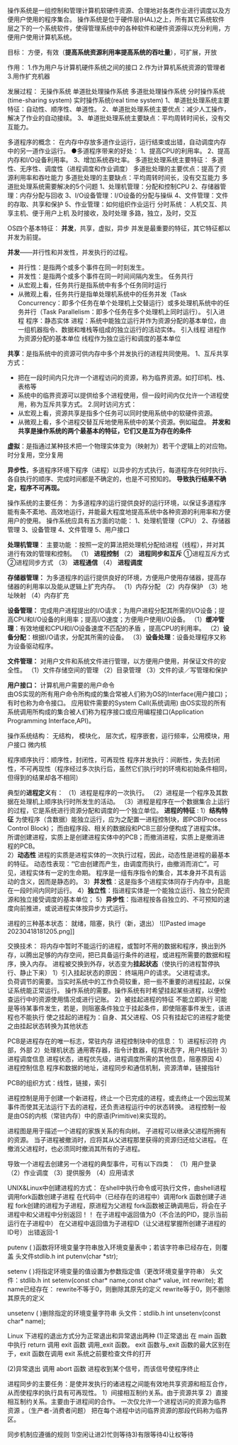 操作系统是一组控制和管理计算机软硬件资源、合理地对各类作业进行调度以及方便用户使用的程序集合。
操作系统是位于硬件层(HAL)之上，所有其它系统软件层之下的一个系统软件，使得管理系统中的各种软件和硬件资源得以充分利用，方便用户使用计算机系统。

目标：
方便，有效（**提高系统资源利用率提高系统的吞吐量**），可扩展，开放

作用：
1.作为用户与计算机硬件系统之间的接口
2.作为计算机系统资源的管理者
3.用作扩充机器

发展过程：
无操作系统
单道批处理操作系统
多道批处理操作系统
分时操作系统(time-sharing system) 
实时操作系统(real time system)
1、单道批处理系统主要特征：自动性、顺序性、单道性。
2、单道批处理系统主要优点：减少人工操作，解决了作业的自动接续。
3、单道批处理系统主要缺点：平均周转时间长，没有交互能力。

多道程序的概念： 在内存中存放多道作业运行，运行结束或出错，自动调度内存中的另一道作业运行。
●多道程序带来的好处：
1、提高CPU的利用率。
2、提高内存和I/O设备利用率。
3、增加系统吞吐率。
多道批处理系统主要特征： 多道性、无序性、调度性（进程调度和作业调度）
多道批处理的主要优点：提高了资源利用率和吞吐能力
多道批处理的主要缺点：平均周转时间长，没有交互能力
多道批处理系统需要解决的5个问题
1、处理机管理：分配和控制CPU
2、存储器管理：内存分配与回收
3、I/O设备管理：I/O设备的分配与操纵
4、文件管理：文件的存取、共享和保护
5、作业管理：如何组织作业运行
分时系统：
人机交互、共享主机、便于用户上机
及时接收，及时处理
多路，独立，及时，交互


OS四个基本特征：
**并发**，共享，虚拟，异步
并发是最重要的特征，其它特征都以并发为前提。


**并发**——并行性和并发性，并发执行的过程。
- 并行性：是指两个或多个事件在同一时刻发生。	
- 并发性：是指两个或多个事件在同一时间间隔内发生。
任务共行
 - 从宏观上看，任务共行是指系统中有多个任务同时运行
 - 从微观上看，任务共行是指单处理机系统中的任务并发（Task Concurrency：即多个任务在单个处理机上交替运行）或多处理机系统中的任务并行（Task Parallelism：即多个任务在多个处理机上同时运行）。
引入进程
程序：静态实体
进程：系统中能独立运行并作为资源分配的基本单位，由一组机器指令、数据和堆栈等组成的独立运行的活动实体。
引入线程
进程作为资源分配的基本单位
线程作为独立运行和调度的基本单位


**共享**：是指系统中的资源可供内存中多个并发执行的进程共同使用。
1、互斥共享方式：
   - 把在一段时间内只允许一个进程访问的资源，称为临界资源。如打印机、栈、表格等
   - 系统中的临界资源可以提供给多个进程使用，但一段时间内仅允许一个进程使用，称为互斥共享方式。
2.同时访问方式： 
- 从宏观上看，资源共享是指多个任务可以同时使用系统中的软硬件资源。
- 从微观上看，多个进程交替互斥地使用系统中的某个资源。例如磁盘。
**并发和共享是操作系统的两个最基本的特征，它们又是互为存在的条件**

**虚拟**：是指通过某种技术把一个物理实体变为（映射为）若干个逻辑上的对应物。
时分复用，空分复用

**异步性**，多道程序环境下程序（进程）以异步的方式执行，每道程序在何时执行、各自执行的顺序、完成时间都是不确定的，也是不可预知的。
 **导致执行结果不确定，程序不可再现。**


操作系统的主要任务：
为多道程序的运行提供良好的运行环境，以保证多道程序能有条不紊地、高效地运行，并能最大程度地提高系统中各种资源的利用率和方便用户的使用。
操作系统应具有五方面的功能：
1、处理机管理（CPU）
2、存储器管理
3、设备管理
4、文件管理
5、用户接口

**处理机管理**：
主要功能 ：按照一定的算法把处理机分配给进程（线程），并对其进行有效的管理和控制。 
（1） **进程控制**
（2） **进程同步和互斥**
         ①进程互斥方式
         ②进程同步方式
（3） **进程通信** 
（4） **进程调度**

**存储器管理：**
为多道程序的运行提供良好的环境，方便用户使用存储器，提高存储器的利用率以及能从逻辑上扩充内存。 
（1）内存分配
（2）内存保护
（3）地址映射
（4）内存扩充

**设备管理：**
完成用户进程提出的I/O请求；为用户进程分配其所需的I/O设备；提高CPU和I/O设备的利用率；提高I/O速度；方便用户使用I/O设备。
（1）**缓冲管理**：有效地缓和CPU和I/O设备速度不匹配的矛盾 ，提高CPU的利用率。
（2）**设备分配**：根据I/O请求，分配其所需的设备。
（3）**设备处理**：设备处理程序又称为设备驱动程序。

**文件管理：**
对用户文件和系统文件进行管理，以方便用户使用，并保证文件的安全性。 
（1）文件存储空间的管理
（2）目录管理
（3）文件的读／写管理和保护

**用户接口：**
计算机用户需要的用户命令  
由OS实现的所有用户命令所构成的集合常被人们称为OS的Interface(用户接口)；有时也称为命令接口。
应用软件需要的System Call(系统调用) 
由OS实现的所有系统调用所构成的集合被人们称为程序接口或应用编程接口(Application Programming Interface,API)。


操作系统结构：
无结构，
模块化，
层次式，程序嵌套，运行频率，公用模块，用户接口
微内核



程序顺序执行：顺序性，封闭性，可再现性
程序并发执行：间断性，失去封闭性，不可再现性（程序经过多次执行后，虽然它们执行时的环境和初始条件相同，但得到的结果却各不相同）

典型的**进程定义**有：
（1）进程是程序的一次执行。
（2）进程是一个程序及其数据在处理机上顺序执行时所发生的活动。
（3）进程是程序在一个数据集合上运行的过程，它是系统进行资源分配和调度的一个独立单位。
**进程的特征** :
1）**结构特征**
为使程序（含数据）能独立运行，应为之配置一进程控制块，即PCB(Process Control Block)；
而由程序段、相关的数据段和PCB三部分便构成了进程实体。
所谓创建进程，实质上是创建进程实体中的PCB；而撤消进程，实质上是撤消进程的PCB。   
2）**动态性**
进程的实质是进程实体的一次执行过程，因此，动态性是进程的最基本的特征。
动态性表现：“它由创建而产生，由调度而执行，由撤消而消亡”。可见，进程实体有一定的生命期。
程序是一组有序指令的集合，其本身并不具有运动的含义，因而是静态的。
 3）**并发性**：这是指多个进程实体同存于内存中，且能在一段时间内同时运行。
 4）**独立性**：指进程实体是一个能独立运行、独立分配资源和独立接受调度的基本单位；
 5）**异步性**：指进程按各自独立的、不可预知的速度向前推进，或说进程实体按异步方式运行。

进程的三种基本状态：
就绪，阻塞，执行（新，退出）
![[Pasted image 20230418181205.png]]

交换技术：
将内存中暂时不能运行的进程，或暂时不用的数据和程序，换出到外存，以腾出足够的内存空间，把已具备运行条件的进程，或进程所需要的数据和程序，换入内存。
进程被交换到外存，状态变为**挂起状态**（使执行的进程暂停执行、静止下来）
1）引入挂起状态的原因：
终端用户的请求。
父进程请求。   
负荷调节的需要。当实时系统中的工作负荷较重，把一些不重要的进程挂起，以保证系统能正常运行。
操作系统的需要。操作系统有时希望挂起某些进程，以便检查运行中的资源使用情况或进行记账。 
2）被挂起进程的特征
不能立即执行
可能是等待某事件发生，若是，则阻塞条件独立于挂起条件，即使阻塞事件发生，该进程也不能执行
使之挂起的进程为：自身、其父进程、OS
只有挂起它的进程才能使之由挂起状态转换为其他状态

PCB是进程存在的唯一标志，常驻内存
进程控制块中的信息：
 1）进程标识符   内部，外部
 2）处理机状态   通用寄存器，指令计数器，程序状态字，用户栈指针
 3）进程调度信息  进程状态，进程优先级，进程调度所需的其他信息，阻塞原因
 4）进程控制信息  程序和数据的地址，进程同步和通信机制，资源清单，链接指针

PCB的组织方式：线性，链接，索引


进程控制是用于创建一个新进程，终止一个已完成的进程，或去终止一个因出现某事件而使其无法运行下去的进程，还负责进程运行中的状态转换。
进程控制一般是由OS的内核（常驻内存）中的原语(Primitive)来实现的。

进程图是用于描述一个进程的家族关系的有向树。
子进程可以继承父进程所拥有的资源。
当子进程被撤消时，应将其从父进程那里获得的资源归还给父进程。 
在撤消父进程时，也必须同时撤消其所有的子进程。

导致一个进程去创建另一个进程的典型事件，可有以下四类：
（1）用户登录     （2）作业调度
（3）提供服务     （4）应用请求

UNIX&Linux中创建进程的方式：
在shell中执行命令或可执行文件，由shell进程调用fork函数创建子进程
在代码中（已经存在的进程中）调用fork 函数创建子进程
fork创建的进程为子进程，原进程为父进程
fork函数被正确调用后，将会在子进程中和父进程中分别返回！！
在子进程中返回值为0（不合法的PID，提示当前运行在子进程中）
在父进程中返回值为子进程ID（让父进程掌握所创建子进程的ID号）
出错返回-1


putenv ( )函数将环境变量字符串放入环境变量表中；若该字符串已经存在，则覆盖
头文件stdlib.h
int putenv(char *str);

setenv ( )将指定环境变量的值设置为参数指定值（更改环境变量字符串）
头文件：stdlib.h
int setenv(const char* name,const char* value, int rewrite);
若name已经存在：
rewrite不等于0，则删除其原先的定义
rewrite等于0，则不删除其原先的定义

unsetenv ( )删除指定的环境变量字符串
头文件：stdlib.h
int unsetenv(const char* name); 

Linux 下进程的退出方式分为正常退出和异常退出两种
 (1)正常退出 
在 main 函数中执行 return
调用 exit 函数
调用_exit 函数。
exit 函数与_exit 函数的最大区别在于，exit 函数在调用 exit 系统之前要检查文件的打开 

 (2)异常退出
调用 abort 函数
进程收到某个信号，而该信号使程序终止



进程同步的主要任务：是使并发执行的诸进程之间能有效地共享资源和相互合作，从而使程序的执行具有可再现性。
1）间接相互制约关系。由于资源共享
2）直接相互制约关系。主要由于进程间的合作。 
一次仅允许一个进程访问的资源为临界资源 。（生产者-消费者问题）
把在每个进程中访问临界资源的那段代码称为临界区。

同步机制应遵循的规则
1)空闲让进2)忙则等待3)有限等待4)让权等待
